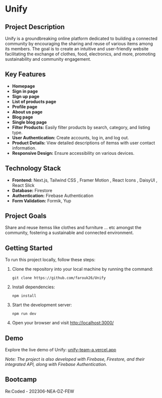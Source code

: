 # Unify

## Project Description

Unify is a groundbreaking online platform dedicated to building a connected community by encouraging the sharing and reuse of various items among its members. The goal is to create an intuitive and user-friendly website facilitating the exchange of clothes, food, electronics, and more, promoting sustainability and community engagement.

## Key Features

- **Homepage**
- **Sign in page**
- **Sign up page**
- **List of products page**
- **Profile page**
- **About us page**
- **Blog page**
- **Single blog page**
- **Filter Products:** Easily filter products by search, category, and listing type.
- **User Authentication:** Create accounts, log in, and log out.
- **Product Details:** View detailed descriptions of itemss with user contact information.
- **Responsive Design:** Ensure accessibility on various devices.

## Technology Stack

- **Frontend:** Next.js, Tailwind CSS , Framer Motion , React Icons , DaisyUI , React Slick
- **Database:** Firestore
- **Authentication:** Firebase Authentication
- **Form Validation:** Formik, Yup

## Project Goals

Share and reuse itemss like clothes and furniture ... etc amongst the community, fostering a sustainable and connected environment.

## Getting Started

To run this project locally, follow these steps:

1. Clone the repository into your local machine by running the command:
   ```
   git clone https://github.com/farouk26/Unify
   ```

2. Install dependencies:
   ```
   npm install
   ```

3. Start the development server:
   ```
   npm run dev
   ```

4. Open your browser and visit [http://localhost:3000/](http://localhost:3000/)

## Demo

Explore the live demo of Unify: [unify-team-a.vercel.app](https://unify-team-a.vercel.app/)

*Note: The project is also developed with Firebase, Firestore, and their integrated API, along with Firebase Authentication.*

## Bootcamp

Re:Coded - 202306-NEA-DZ-FEW
